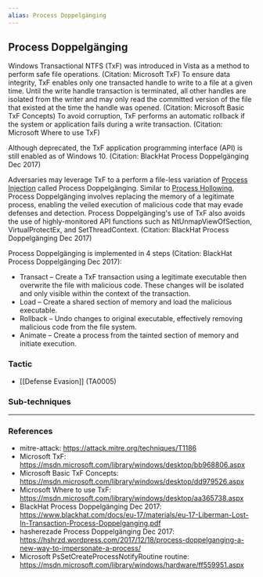 ```yaml
---
alias: Process Doppelgänging
---
```


## Process Doppelgänging

Windows Transactional NTFS (TxF) was introduced in Vista as a method to perform safe file operations. (Citation: Microsoft TxF) To ensure data integrity, TxF enables only one transacted handle to write to a file at a given time. Until the write handle transaction is terminated, all other handles are isolated from the writer and may only read the committed version of the file that existed at the time the handle was opened. (Citation: Microsoft Basic TxF Concepts) To avoid corruption, TxF performs an automatic rollback if the system or application fails during a write transaction. (Citation: Microsoft Where to use TxF)

Although deprecated, the TxF application programming interface (API) is still enabled as of Windows 10. (Citation: BlackHat Process Doppelgänging Dec 2017)

Adversaries may leverage TxF to a perform a file-less variation of [Process Injection](https://attack.mitre.org/techniques/T1055) called Process Doppelgänging. Similar to [Process Hollowing](https://attack.mitre.org/techniques/T1093), Process Doppelgänging involves replacing the memory of a legitimate process, enabling the veiled execution of malicious code that may evade defenses and detection. Process Doppelgänging's use of TxF also avoids the use of highly-monitored API functions such as NtUnmapViewOfSection, VirtualProtectEx, and SetThreadContext. (Citation: BlackHat Process Doppelgänging Dec 2017)

Process Doppelgänging is implemented in 4 steps (Citation: BlackHat Process Doppelgänging Dec 2017):

* Transact – Create a TxF transaction using a legitimate executable then overwrite the file with malicious code. These changes will be isolated and only visible within the context of the transaction.
* Load – Create a shared section of memory and load the malicious executable.
* Rollback – Undo changes to original executable, effectively removing malicious code from the file system.
* Animate – Create a process from the tainted section of memory and initiate execution.


### Tactic

- [[Defense Evasion]] (TA0005)

### Sub-techniques


---
### References

- mitre-attack: https://attack.mitre.org/techniques/T1186
- Microsoft TxF: https://msdn.microsoft.com/library/windows/desktop/bb968806.aspx
- Microsoft Basic TxF Concepts: https://msdn.microsoft.com/library/windows/desktop/dd979526.aspx
- Microsoft Where to use TxF: https://msdn.microsoft.com/library/windows/desktop/aa365738.aspx
- BlackHat Process Doppelgänging Dec 2017: https://www.blackhat.com/docs/eu-17/materials/eu-17-Liberman-Lost-In-Transaction-Process-Doppelganging.pdf
- hasherezade Process Doppelgänging Dec 2017: https://hshrzd.wordpress.com/2017/12/18/process-doppelganging-a-new-way-to-impersonate-a-process/
- Microsoft PsSetCreateProcessNotifyRoutine routine: https://msdn.microsoft.com/library/windows/hardware/ff559951.aspx
